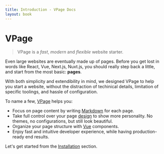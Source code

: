 ```yaml
---
title: Introduction - VPage Docs
layout: book
---
```


# VPage

> VPage is a _fast_, _modern_ and _flexible_ website starter.

Even large websites are eventually made up of pages. Before you get lost in words like React, Vue, Next.js, Nuxt.js, you should really step back a little, and start from the most basic: **pages**.

With both simplicity and extendibility in mind, we designed VPage to help you start a website, without the distraction of techinical details, limitation of specific toolings, and hassle of configuration.

To name a few, [VPage](https://github.com/lem0nle/vpage) helps you:

* Focus on page content by writing [Markdown](https://www.markdownguide.org/getting-started/) for each page.
* Take full control over your page [design](https://tailwindcss.com/) to show more personality. No themes, no configurations, but still look beautiful.
* Organize your page structure with [Vue](https://v3.vuejs.org) components.
* Enjoy fast and intuitive developer experience, while having production-ready end results.

Let's get started from the [Installation](/docs/installation) section.

